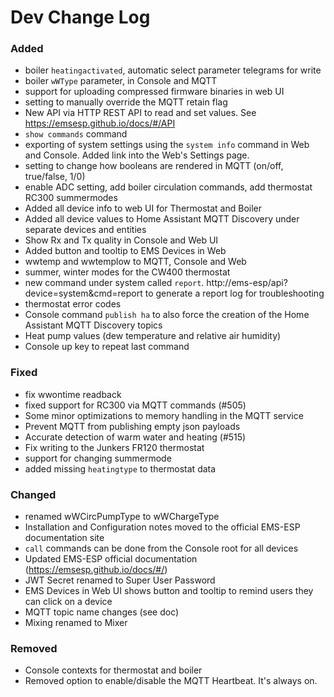 # Dev Change Log

### Added
- boiler `heatingactivated`, automatic select parameter telegrams for write
- boiler `wWType` parameter, in Console and MQTT
- support for uploading compressed firmware binaries in web UI
- setting to manually override the MQTT retain flag
- New API via HTTP REST API to read and set values. See https://emsesp.github.io/docs/#/API
- `show commands` command
- exporting of system settings using the `system info` command in Web and Console. Added link into the Web's Settings page.
- setting to change how booleans are rendered in MQTT (on/off, true/false, 1/0)
- enable ADC setting, add boiler circulation commands, add thermostat RC300 summermodes
- Added all device info to web UI for Thermostat and Boiler
- Added all device values to Home Assistant MQTT Discovery under separate devices and entities
- Show Rx and Tx quality in Console and Web UI
- Added button and tooltip to EMS Devices in Web
- wwtemp and wwtemplow to MQTT, Console and Web
- summer, winter modes for the CW400 thermostat
- new command under system called `report`. http://ems-esp/api?device=system&cmd=report to generate a report log for troubleshooting
- thermostat error codes
- Console command `publish ha` to also force the creation of the Home Assistant MQTT Discovery topics
- Heat pump values (dew temperature and relative air humidity)
- Console up key to repeat last command

### Fixed
- fix wwontime readback
- fixed support for RC300 via MQTT commands (#505)
- Some minor optimizations to memory handling in the MQTT service
- Prevent MQTT from publishing empty json payloads
- Accurate detection of warm water and heating (#515)
- Fix writing to the Junkers FR120 thermostat
- support for changing summermode
- added missing `heatingtype` to thermostat data

### Changed
- renamed wWCircPumpType to wWChargeType
- Installation and Configuration notes moved to the official EMS-ESP documentation site
- `call` commands can be done from the Console root for all devices
- Updated EMS-ESP official documentation (https://emsesp.github.io/docs/#/)
- JWT Secret renamed to Super User Password
- EMS Devices in Web UI shows button and tooltip to remind users they can click on a device
- MQTT topic name changes (see doc)
- Mixing renamed to Mixer

### Removed
- Console contexts for thermostat and boiler
- Removed option to enable/disable the MQTT Heartbeat. It's always on.

